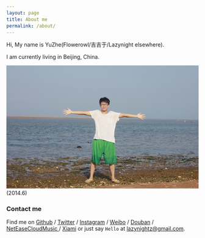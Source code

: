 ```yaml
---
layout: page
title: About me
permalink: /about/
---
```


Hi, My name is YuZhe(Flowerowl/吉吉于/Lazynight elsewhere).

I am currently living in Beijing, China.

![aboutme](/wp-content/uploads/2014/12/aboutme.png)
(2014.6)

### Contact me

Find me on [Github][github] / [Twitter][Twitter] / [Instagram][Instagram] / [Weibo][Weibo] / [Douban][Douban] / [NetEaseCloudMusic ][NetEaseCloudMusic ] / [Xiami][Xiami] or just say `Hello` at 
[lazynightz@gmail.com](lazynightz@gmail.com).


[github]: https://github.com/flowerowl
[twitter]: https://twitter.com/yyyyzzzzz
[douban]: http://www.douban.com/people/yuzhezhe
[xiami]: http://www.xiami.com/u/1104863
[weibo]: http://weibo.com/lazynightz
[instagram]: https://www.instagram.com/la2yni9ht/
[neteasecloudmusic]: http://music.163.com/#/user/home?id=30012795 

<div class="github-card" data-github="flowerowl" data-width="400" data-height="150" data-theme="default"></div>
<script src="//cdn.jsdelivr.net/github-cards/latest/widget.js"></script>
